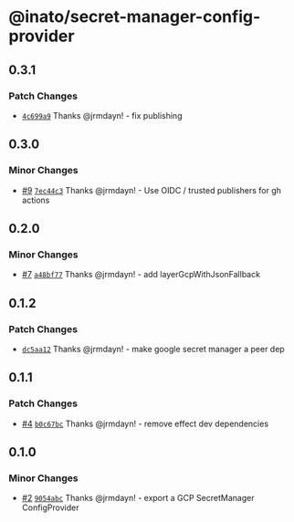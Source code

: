 # @inato/secret-manager-config-provider

## 0.3.1

### Patch Changes

- [`4c699a9`](https://github.com/inato/secret-manager-config-provider/commit/4c699a91589fb430aa118c3135fa32a4873f8301) Thanks @jrmdayn! - fix publishing

## 0.3.0

### Minor Changes

- [#9](https://github.com/inato/secret-manager-config-provider/pull/9) [`7ec44c3`](https://github.com/inato/secret-manager-config-provider/commit/7ec44c3be932bebdc6e2a647b50931f0423648d8) Thanks @jrmdayn! - Use OIDC / trusted publishers for gh actions

## 0.2.0

### Minor Changes

- [#7](https://github.com/inato/secret-manager-config-provider/pull/7) [`a48bf77`](https://github.com/inato/secret-manager-config-provider/commit/a48bf772997167d738af50ec2dec4e96a75b28a4) Thanks @jrmdayn! - add layerGcpWithJsonFallback

## 0.1.2

### Patch Changes

- [`dc5aa12`](https://github.com/inato/secret-manager-config-provider/commit/dc5aa122ea5b5e67a80a2feb8235b86fb2ba123c) Thanks @jrmdayn! - make google secret manager a peer dep

## 0.1.1

### Patch Changes

- [#4](https://github.com/inato/secret-manager-config-provider/pull/4) [`b0c67bc`](https://github.com/inato/secret-manager-config-provider/commit/b0c67bc5ab829a1966d3b5cb6cff104e6c591eba) Thanks @jrmdayn! - remove effect dev dependencies

## 0.1.0

### Minor Changes

- [#2](https://github.com/inato/secret-manager-config-provider/pull/2) [`9054abc`](https://github.com/inato/secret-manager-config-provider/commit/9054abc232961a8dbad352c21b297297304746da) Thanks @jrmdayn! - export a GCP SecretManager ConfigProvider
